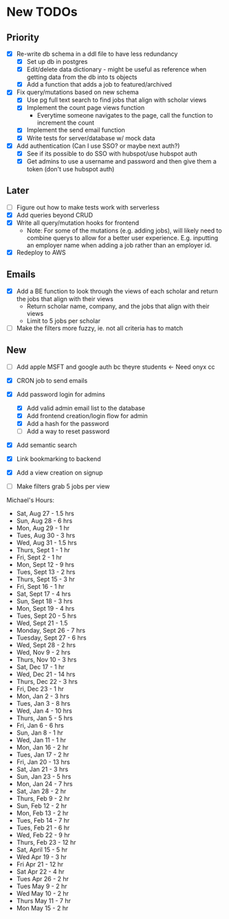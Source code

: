 # New TODOs
## Priority
- [X] Re-write db schema in a ddl file to have less redundancy
    - [X] Set up db in postgres
    - [X] Edit/delete data dictionary - might be useful as reference when getting data from the db into ts objects
    - [X] Add a function that adds a job to featured/archived
- [X] Fix query/mutations based on new schema
    - [X] Use pg full text search to find jobs that align with scholar views
    - [X] Implement the count page views function
        - Everytime someone navigates to the page, call the function to increment the count
    - [X] Implement the send email function
    - [X] Write tests for server/database w/ mock data
- [X] Add authentication (Can I use SSO? or maybe next auth?)
    - [X] See if its possible to do SSO with hubspot/use hubspot auth 
    - [X] Get admins to use a username and password and then give them a token (don't use hubspot auth)
## Later
- [ ] Figure out how to make tests work with serverless
- [X] Add queries beyond CRUD
- [X] Write all query/mutation hooks for frontend
    - Note: For some of the mutations (e.g. adding jobs), will likely need to combine
        querys to allow for a better user experience. E.g. inputting an employer name
        when adding a job rather than an employer id.
- [X] Redeploy to AWS

## Emails
- [X] Add a BE function to look through the views of each scholar and return the jobs that align with their views
    - Return scholar name, company, and the jobs that align with their views
    - Limit to 5 jobs per scholar
- [ ] Make the filters more fuzzy, ie. not all criteria has to match

## New

- [ ] Add apple MSFT and google auth bc theyre students <- Need onyx cc
- [X] CRON job to send emails
- [X] Add password login for admins
    - [X] Add valid admin email list to the database
    - [X] Add frontend creation/login flow for admin
    - [X] Add a hash for the password
    - [ ] Add a way to reset password
- [X] Add semantic search
- [X] Link bookmarking to backend
- [X] Add a view creation on signup
- [ ] Make filters grab 5 jobs per view
 

Michael's Hours:
- Sat, Aug 27 - 1.5 hrs
- Sun, Aug 28 - 6 hrs
- Mon, Aug 29 - 1 hr
- Tues, Aug 30 - 3 hrs
- Wed, Aug 31 - 1.5 hrs 
- Thurs, Sept 1 - 1 hr
- Fri, Sept 2 - 1 hr
- Mon, Sept 12 - 9 hrs
- Tues, Sept 13 - 2 hrs
- Thurs, Sept 15 - 3 hr
- Fri, Sept 16 - 1 hr
- Sat, Sept 17 - 4 hrs
- Sun, Sept 18 - 3 hrs
- Mon, Sept 19 - 4 hrs
- Tues, Sept 20 - 5 hrs
- Wed, Sept 21 - 1.5
- Monday, Sept 26 - 7 hrs
- Tuesday, Sept 27 - 6 hrs
- Wed, Sept 28 - 2 hrs
- Wed, Nov 9 - 2 hrs
- Thurs, Nov 10 - 3 hrs
- Sat, Dec 17 - 1 hr
- Wed, Dec 21 - 14 hrs
- Thurs, Dec 22 - 3 hrs
- Fri, Dec 23 - 1 hr
- Mon, Jan 2 - 3 hrs
- Tues, Jan 3 - 8 hrs
- Wed, Jan 4 - 10 hrs
- Thurs, Jan 5 - 5 hrs
- Fri, Jan 6 - 6 hrs
- Sun, Jan 8 - 1 hr
- Wed, Jan 11 - 1 hr
- Mon, Jan 16 - 2 hr
- Tues, Jan 17 - 2 hr
- Fri, Jan 20 - 13 hrs
- Sat, Jan 21 - 3 hrs
- Sun, Jan 23 - 5 hrs
- Mon, Jan 24 - 7 hrs
- Sat, Jan 28 - 2 hr
- Thurs, Feb 9 - 2 hr
- Sun, Feb 12 - 2 hr
- Mon, Feb 13 - 2 hr
- Tues, Feb 14 - 7 hr
- Tues, Feb 21 - 6 hr
- Wed, Feb 22 - 9 hr
- Thurs, Feb 23 - 12 hr
- Sat, April 15 - 5 hr
- Wed Apr 19 - 3 hr
- Fri Apr 21 - 12 hr
- Sat Apr 22 - 4 hr
- Tues Apr 26 - 2 hr
- Tues May 9 - 2 hr
- Wed May 10 - 2 hr
- Thurs May 11 - 7 hr
- Mon May 15 - 2 hr
